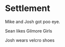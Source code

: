 Settlement
==========
Mike and Josh got poo eye.

Sean likes Gilmore Girls

Josh wears velcro shoes
